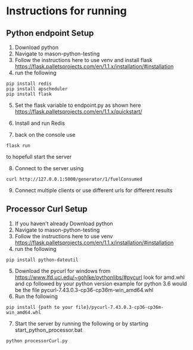 # Instructions for running

## Python endpoint Setup

1. Download python
2. Navigate to mason-python-testing
3. Follow the instructions here to use venv and install flask
https://flask.palletsprojects.com/en/1.1.x/installation/#installation
4. run the following
~~~
pip install redis
pip install apscheduler
pip install flask
~~~

5. Set the flask variable to endpoint.py as shown here
https://flask.palletsprojects.com/en/1.1.x/quickstart/

6. Install and run Redis
7. back on the console use
~~~
flask run
~~~
to hopefull start the server

8. Connect to the server using
~~~
curl http://127.0.0.1:5000/generator/1/fuelConsumed
~~~

9. Connect multiple clients or use different urls for different results

## Processor Curl Setup

1. If you haven't already Download python
2. Navigate to mason-python-testing
3. Follow the instructions here to use venv
https://flask.palletsprojects.com/en/1.1.x/installation/#installation
4. run the following
~~~
pip install python-dateutil
~~~
5. Download the pycurl for windows from https://www.lfd.uci.edu/~gohlke/pythonlibs/#pycurl
look for amd.whl and cp followed by your python version example for python 3.6
would be the file pycurl-7.43.0.3-cp36-cp36m-win_amd64.whl
6. Run the following
~~~
pip install {path to your file}/pycurl-7.43.0.3-cp36-cp36m-win_amd64.whl
~~~
7. Start the server by running the following or by starting start_python_processor.bat
~~~
python processorCurl.py
~~~

